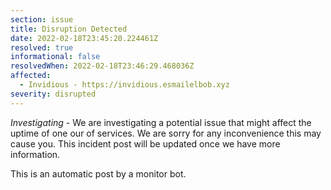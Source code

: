 ```yaml
---
section: issue
title: Disruption Detected
date: 2022-02-18T23:45:20.224461Z
resolved: true
informational: false
resolvedWhen: 2022-02-18T23:46:29.468036Z
affected:
  - Invidious - https://invidious.esmailelbob.xyz
severity: disrupted
---
```

*Investigating* - We are investigating a potential issue that might affect the uptime of one our of services. We are sorry for any inconvenience this may cause you. This incident post will be updated once we have more information.

This is an automatic post by a monitor bot.
        